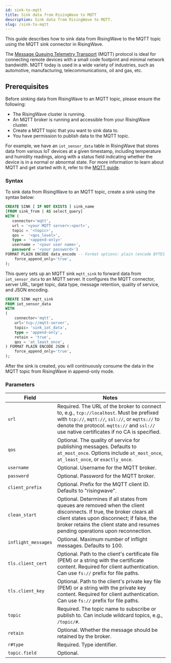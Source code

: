 ```yaml
---
id: sink-to-mqtt
title: Sink data from RisingWave to MQTT
description: Sink data from RisingWave to MQTT.
slug: /sink-to-mqtt
---
```

This guide describes how to sink data from RisingWave to the MQTT topic using the MQTT sink connector in RisingWave.

The [Message Queuing Telemetry Transport](https://mqtt.org/) (MQTT) protocol is ideal for connecting remote devices with a small code footprint and minimal network bandwidth. MQTT today is used in a wide variety of industries, such as automotive, manufacturing, telecommunications, oil and gas, etc.

## Prerequisites

Before sinking data from RisingWave to an MQTT topic, please ensure the following:

- The RisingWave cluster is running.
- An MQTT broker is running and accessible from your RisingWave cluster.
- Create a MQTT topic that you want to sink data to.
- You have permission to publish data to the MQTT topic.

For example, we have an `iot_sensor_data` table in RisingWave that stores data from various IoT devices at a given timestamp, including temperature and humidity readings, along with a status field indicating whether the device is in a normal or abnormal state. For more information to learn about MQTT and get started with it, refer to the [MQTT guide](https://mqtt.org/getting-started/).
### Syntax
To sink data from RisingWave to an MQTT topic, create a sink using the syntax below:

```sql
CREATE SINK [ IF NOT EXISTS ] sink_name
[FROM sink_from | AS select_query]
WITH (
   connector='mqtt',
   url = '<your MQTT server>:<port>',
   topic = '<topic>',
   qos =  '<qos_level>', 
   type = '<append-only>'
   username = '<your user name>',
   password = '<your password>')
FORMAT PLAIN ENCODE data_encode -- Format options: plain (encode BYTES and JSON) (
    force_append_only='true',
);
```
This query sets up an MQTT sink `mqtt_sink` to forward data from `iot_sensor_data` to an MQTT server. It configures the MQTT connector, server URL, target topic, data type, message retention, quality of service, and JSON encoding.

```sql
CREATE SINK mqtt_sink
FROM iot_sensor_data 
WITH
(
    connector='mqtt',
    url='tcp://mqtt-server',
    topic= 'sink_iot_data',
    type = 'append-only',
    retain = 'true',
    qos = 'at_least_once',
) FORMAT PLAIN ENCODE JSON (
    force_append_only='true',
);
```
After the sink is created, you will continuously consume the data in the MQTT topic from RisingWave in append-only mode.

### Parameters

| Field              | Notes                                                                                                                                                                                                                                                                                                                                                                                                                                                                                                               |
|--------------------|---------------------------------------------------------------------------------------------------------------------------------------------------------------------------------------------------------------------------------------------------------------------------------------------------------------------------------------------------------------------------------------------------------------------------------------------------------------------------------------------------------------------|
| `url`              | Required. The URL of the broker to connect to, e.g., `tcp://localhost`. Must be prefixed with `tcp://`, `mqtt://`, `ssl://`, or `mqtts://` to denote the protocol. `mqtts://` and `ssl://` use native certificates if no CA is specified.                                                                                                                                                                                                                                                                          |
| `qos`              | Optional. The quality of service for publishing messages. Defaults to `at_most_once`. Options include `at_most_once`, `at_least_once`, or `exactly_once`.                                                                                                                                                                                                                                                                                                                                                            |
| `username`         | Optional. Username for the MQTT broker.                                                                                                                                                                                                                                                                                                                                                                                                                                                                               |
| `password`         | Optional. Password for the MQTT broker.                                                                                                                                                                                                                                                                                                                                                                                                                                                                               |
| `client_prefix`    | Optional. Prefix for the MQTT client ID. Defaults to "risingwave".                                                                                                                                                                                                                                                                                                                                                                                                                                                    |
| `clean_start`      | Optional. Determines if all states from queues are removed when the client disconnects. If true, the broker clears all client states upon disconnect; if false, the broker retains the client state and resumes pending operations upon reconnection.                                                                                                                                                                                                                                                             |
| `inflight_messages`| Optional. Maximum number of inflight messages. Defaults to 100.                                                                                                                                                                                                                                                                                                                                                                                                                                                      |
| `tls.client_cert`  | Optional. Path to the client's certificate file (PEM) or a string with the certificate content. Required for client authentication. Can use `fs://` prefix for file paths.                                                                                                                                                                                                                                                                               |
| `tls.client_key`   | Optional. Path to the client's private key file (PEM) or a string with the private key content. Required for client authentication. Can use `fs://` prefix for file paths.                                                                                                                                                                                                                                                                                 |
| `topic`            | Required. The topic name to subscribe or publish to. Can include wildcard topics, e.g., `/topic/#`.                                                                                                                                                                                                                                                                                                                                                                                                                  |
| `retain`           | Optional. Whether the message should be retained by the broker.                                                                                                                                                                                                                                                                                                                                                                                                                                                       |
| `r#type`           | Required. Type identifier.                                                                                                                                                                                                                                                                                                                                                                                                                                                                                            |
| `topic.field`      | Optional.                                                                                                                                                                                                                                                                                                                                                                                                                                                                                                            |



